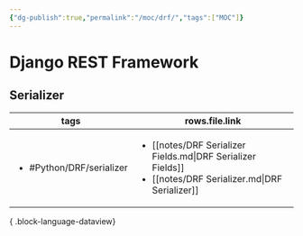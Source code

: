 ```yaml
---
{"dg-publish":true,"permalink":"/moc/drf/","tags":["MOC"]}
---
```


# Django REST Framework

## Serializer

| tags                                     | rows.file.link                                                                                                                    |
| ---------------------------------------- | --------------------------------------------------------------------------------------------------------------------------------- |
| <ul><li>#Python/DRF/serializer</li></ul> | <ul><li>[[notes/DRF Serializer Fields.md\\|DRF Serializer Fields]]</li><li>[[notes/DRF Serializer.md\\|DRF Serializer]]</li></ul> |

{ .block-language-dataview}
